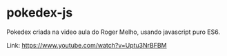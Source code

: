 # pokedex-js
Pokedex criada na video aula do Roger Melho, usando javascript puro ES6.

Link:  https://www.youtube.com/watch?v=Uptu3NrBFBM
